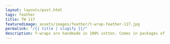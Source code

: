 ```yaml
---
layout: layouts/post.html
tags: feather
title: TW 117
featuredimage: assets/images/feather/t-wrap-feather-117.jpg
permalink: "/{{ title | slugify }}/"
description: T-wraps are handmade in 100% cotton. Comes in packages of 10 pieces of the same design. Probably the worlds best commercial for any Fun Park.
---
```

